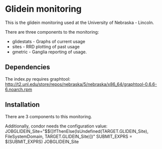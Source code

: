 # Glidein monitoring

This is the glidein monitoring used at the University of Nebraska - Lincoln.

There are three components to the monitoring:

*   glidestats - Graphs of current usage
*   sites - RRD plotting of past usage
*   gmetric - Ganglia reporting of usage.


## Dependencies
The index.py requires graphtool:
http://t2.unl.edu/store/repos/nebraska/5/nebraska/x86_64/graphtool-0.6.6-6.noarch.rpm


## Installation
There are 3 components to this monitoring.  


Additionally, condor needs the configuration value:
    JOBGLIDEIN_Site="$$([IfThenElse(IsUndefined(TARGET.GLIDEIN_Site), FileSystemDomain, TARGET.GLIDEIN_Site)])"
    SUBMIT_EXPRS = $(SUBMIT_EXPRS) JOBGLIDEIN_Site




